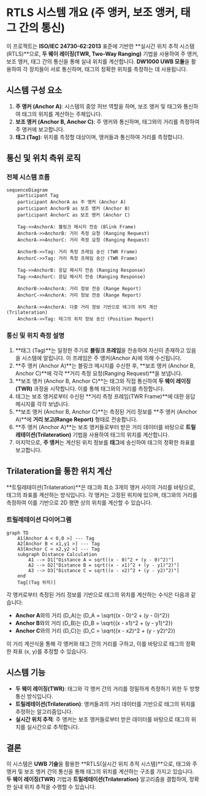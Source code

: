 # RTLS 시스템 개요 (주 앵커, 보조 앵커, 태그 간의 통신)

이 프로젝트는 **ISO/IEC 24730-62:2013** 표준에 기반한 **실시간 위치 추적 시스템(RTLS)**으로, **두 웨이 레이징(TWR, Two-Way Ranging)** 기법을 사용하여 주 앵커, 보조 앵커, 태그 간의 통신을 통해 실내 위치를 계산합니다. **DW1000 UWB 모듈**을 활용하여 각 장치들이 서로 통신하며, 태그의 정확한 위치를 측정하는 데 사용됩니다.

## 시스템 구성 요소

1. **주 앵커 (Anchor A)**: 시스템의 중앙 허브 역할을 하며, 보조 앵커 및 태그와 통신하여 태그의 위치를 계산하는 주체입니다.
2. **보조 앵커 (Anchor B, Anchor C)**: 주 앵커와 통신하며, 태그와의 거리를 측정하여 주 앵커에 보고합니다.
3. **태그 (Tag)**: 위치를 측정할 대상이며, 앵커들과 통신하여 거리를 측정합니다.

## 통신 및 위치 측위 로직

### 전체 시스템 흐름

```mermaid
sequenceDiagram
    participant Tag
    participant AnchorA as 주 앵커 (Anchor A)
    participant AnchorB as 보조 앵커 (Anchor B)
    participant AnchorC as 보조 앵커 (Anchor C)

    Tag->>AnchorA: 블링크 메시지 전송 (Blink Frame)
    AnchorA->>AnchorB: 거리 측정 요청 (Ranging Request)
    AnchorA->>AnchorC: 거리 측정 요청 (Ranging Request)
    
    AnchorB->>Tag: 거리 측정 프레임 송신 (TWR Frame)
    AnchorC->>Tag: 거리 측정 프레임 송신 (TWR Frame)
    
    Tag->>AnchorB: 응답 메시지 전송 (Ranging Response)
    Tag->>AnchorC: 응답 메시지 전송 (Ranging Response)
    
    AnchorB->>AnchorA: 거리 정보 전송 (Range Report)
    AnchorC->>AnchorA: 거리 정보 전송 (Range Report)
    
    AnchorA->>AnchorA: 다중 거리 정보 기반으로 태그의 위치 계산 (Trilateration)
    AnchorA->>Tag: 태그의 위치 정보 송신 (Position Report)
```

### 통신 및 위치 측정 설명

1. **태그 (Tag)**는 일정한 주기로 **블링크 프레임**을 전송하여 자신이 존재하고 있음을 시스템에 알립니다. 이 프레임은 주 앵커(Anchor A)에 의해 수신됩니다.
2. **주 앵커 (Anchor A)**는 블링크 메시지를 수신한 후, **보조 앵커 (Anchor B, Anchor C)**에 각각 **거리 측정 요청(Ranging Request)**을 보냅니다.
3. **보조 앵커 (Anchor B, Anchor C)**는 태그와 직접 통신하여 **두 웨이 레이징(TWR)** 과정을 시작합니다. 이를 통해 태그와의 거리를 측정합니다.
4. 태그는 보조 앵커로부터 수신된 **거리 측정 프레임(TWR Frame)**에 대한 응답 메시지를 각각 보냅니다.
5. **보조 앵커 (Anchor B, Anchor C)**는 측정된 거리 정보를 **주 앵커 (Anchor A)**에 **거리 보고(Range Report)** 형태로 전송합니다.
6. **주 앵커 (Anchor A)**는 보조 앵커들로부터 받은 거리 데이터를 바탕으로 **트릴레테이션(Trilateration)** 기법을 사용하여 태그의 위치를 계산합니다.
7. 마지막으로, **주 앵커**는 계산된 위치 정보를 **태그**에 송신하여 태그의 정확한 좌표를 보고합니다.

## Trilateration을 통한 위치 계산

**트릴레테이션(Trilateration)**은 태그와 최소 3개의 앵커 사이의 거리를 바탕으로, 태그의 좌표를 계산하는 방식입니다. 각 앵커는 고정된 위치에 있으며, 태그와의 거리를 측정하여 이를 기반으로 2D 평면 상의 위치를 계산할 수 있습니다.

### 트릴레테이션 다이어그램

```mermaid
graph TD
    A1[Anchor A < 0,0 >] --- Tag
    A2[Anchor B < x1,y1 >] --- Tag
    A3[Anchor C < x2,y2 >] --- Tag
    subgraph Distance Calculation
        A1 --> D1["Distance A = sqrt((x - 0)^2 + (y - 0)^2)"]
        A2 --> D2["Distance B = sqrt((x - x1)^2 + (y - y1)^2)"]
        A3 --> D3["Distance C = sqrt((x - x2)^2 + (y - y2)^2)"]
    end
    Tag[(Tag 위치)]
```

각 앵커로부터 측정된 거리 정보를 기반으로 태그의 위치를 계산하는 수식은 다음과 같습니다:

- **Anchor A**와의 거리 \(D_A\)는 \(D_A = \sqrt{(x - 0)^2 + (y - 0)^2}\)
- **Anchor B**와의 거리 \(D_B\)는 \(D_B = \sqrt{(x - x1)^2 + (y - y1)^2}\)
- **Anchor C**와의 거리 \(D_C\)는 \(D_C = \sqrt{(x - x2)^2 + (y - y2)^2}\)

이 거리 계산식을 통해 각 앵커와 태그 간의 거리를 구하고, 이를 바탕으로 태그의 정확한 좌표 \(x, y\)를 추정할 수 있습니다.

## 시스템 기능

- **두 웨이 레이징(TWR)**: 태그와 각 앵커 간의 거리를 정밀하게 측정하기 위한 두 방향 통신 방식입니다.
- **트릴레테이션(Trilateration)**: 앵커들과의 거리 데이터를 기반으로 태그의 위치를 추정하는 알고리즘입니다.
- **실시간 위치 추적**: 주 앵커는 보조 앵커들로부터 받은 데이터를 바탕으로 태그의 위치를 실시간으로 추적합니다.

## 결론

이 시스템은 **UWB 기술**을 활용한 **RTLS(실시간 위치 추적 시스템)**으로, 태그와 주 앵커 및 보조 앵커 간의 통신을 통해 태그의 위치를 계산하는 구조를 가지고 있습니다. **두 웨이 레이징(TWR)** 기법과 **트릴레테이션(Trilateration)** 알고리즘을 결합하여, 정확한 실내 위치 추적을 수행할 수 있습니다.